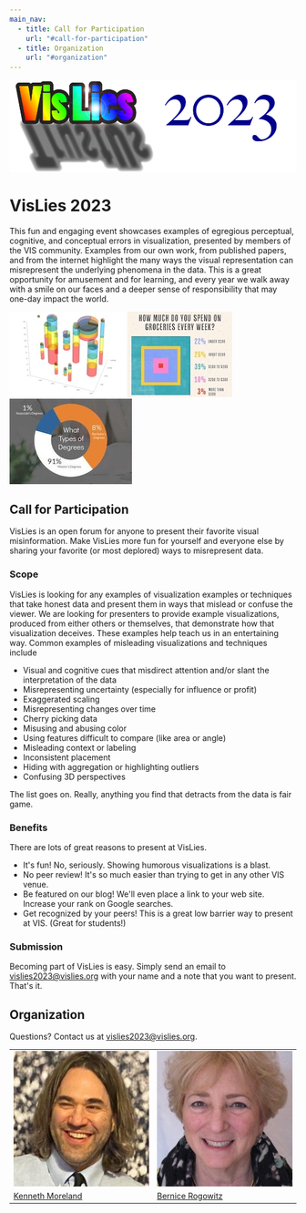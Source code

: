 ```yaml
---
main_nav:
  - title: Call for Participation
    url: "#call-for-participation"
  - title: Organization
    url: "#organization"
---
```


![VisLies 2023!](VisLiesLogo2023.png)

# VisLies 2023

<!--
**Tuesday October 18** 12:30 – 2:00 PM  
Held in conjunction with IEEE VIS 2022  
Omni Oklahoma City Hotel, ~~Five Moons 6 Room~~ Oklahoma Station 1
-->

This fun and engaging event showcases examples of egregious perceptual,
cognitive, and conceptual errors in visualization, presented by members of
the VIS community. Examples from our own work, from published papers, and
from the internet highlight the many ways the visual representation can
misrepresent the underlying phenomena in the data. This is a great
opportunity for amusement and for learning, and every year we walk away
with a smile on our faces and a deeper sense of responsibility that may
one-day impact the world.

![Example 1](example1.jpg)
![Example 2](example2.jpg)
![Example 3](example3.jpg)


## Call for Participation

VisLies is an open forum for anyone to present their favorite visual
misinformation. Make VisLies more fun for yourself and everyone else by
sharing your favorite (or most deplored) ways to misrepresent data.

### Scope

VisLies is looking for any examples of visualization examples or techniques
that take honest data and present them in ways that mislead or confuse the
viewer. We are looking for presenters to provide example visualizations,
produced from either others or themselves, that demonstrate how that
visualization deceives. These examples help teach us in an entertaining
way. Common examples of misleading visualizations and techniques include

  * Visual and cognitive cues that misdirect attention and/or slant the
    interpretation of the data
  * Misrepresenting uncertainty (especially for influence or profit)
  * Exaggerated scaling
  * Misrepresenting changes over time
  * Cherry picking data
  * Misusing and abusing color
  * Using features difficult to compare (like area or angle)
  * Misleading context or labeling
  * Inconsistent placement
  * Hiding with aggregation or highlighting outliers
  * Confusing 3D perspectives

The list goes on. Really, anything you find that detracts from the data is
fair game.

### Benefits

There are lots of great reasons to present at VisLies.

  * It's fun! No, seriously. Showing humorous visualizations is a blast.
  * No peer review! It's so much easier than trying to get in any other VIS venue.
  * Be featured on our blog! We'll even place a link to your web site. Increase your rank on Google searches.
  * Get recognized by your peers! This is a great low barrier way to present at VIS. (Great for students!)

### Submission

Becoming part of VisLies is easy. Simply send an email to
<a href="mailto:vislies2023@vislies.org">vislies2023@vislies.org</a> with
your name and a note that you want to present. That's it.

## Organization

Questions? Contact us at
<a href="mailto:vislies2023@vislies.org">vislies2023@vislies.org</a>.


|                              |                                  |
|------------------------------|----------------------------------|
| ![Kenneth Moreland](ken.jpg) | ![Bernice Rogowitz](bernice.jpg) |
| [Kenneth Moreland]           | [Bernice Rogowitz]               |

[Kenneth Moreland]: https://www.kennethmoreland.com
[Bernice Rogowitz]: https://sites.google.com/site/bernicerogowitz/

